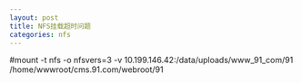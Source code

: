 ```yaml
---
layout: post
title: NFS挂载超时问题
categories: nfs
---
```


#mount -t nfs -o nfsvers=3 -v 10.199.146.42:/data/uploads/www_91_com/91  /home/wwwroot/cms.91.com/webroot/91